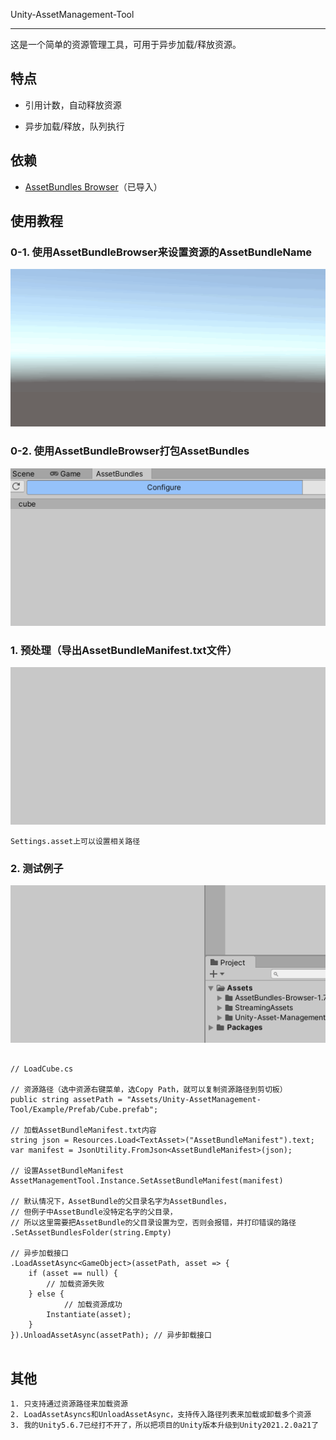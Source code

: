 Unity-AssetManagement-Tool

---

 这是一个简单的资源管理工具，可用于异步加载/释放资源。

## 特点

- 引用计数，自动释放资源

- 异步加载/释放，队列执行

## 依赖
- [AssetBundles Browser](https://github.com/Unity-Technologies/AssetBundles-Browser)（已导入）

## 使用教程

### 0-1. 使用AssetBundleBrowser来设置资源的AssetBundleName

![](img/1.gif)

### 0-2. 使用AssetBundleBrowser打包AssetBundles

![](img/2.gif)

### 1. 预处理（导出AssetBundleManifest.txt文件）

![](img/3.gif)

```
Settings.asset上可以设置相关路径
```

### 2. 测试例子

![](img/4.gif)

```

// LoadCube.cs

// 资源路径（选中资源右键菜单，选Copy Path，就可以复制资源路径到剪切板）
public string assetPath = "Assets/Unity-AssetManagement-Tool/Example/Prefab/Cube.prefab";

// 加载AssetBundleManifest.txt内容
string json = Resources.Load<TextAsset>("AssetBundleManifest").text;
var manifest = JsonUtility.FromJson<AssetBundleManifest>(json);

// 设置AssetBundleManifest
AssetManagementTool.Instance.SetAssetBundleManifest(manifest)

// 默认情况下，AssetBundle的父目录名字为AssetBundles，
// 但例子中AssetBundle没特定名字的父目录，
// 所以这里需要把AssetBundle的父目录设置为空，否则会报错，并打印错误的路径
.SetAssetBundlesFolder(string.Empty)

// 异步加载接口
.LoadAssetAsync<GameObject>(assetPath, asset => {
    if (asset == null) {
        // 加载资源失败
    } else {
    		// 加载资源成功
        Instantiate(asset);
    }
}).UnloadAssetAsync(assetPath); // 异步卸载接口
                
```

## 其他

```
1. 只支持通过资源路径来加载资源
2. LoadAssetAsyncs和UnloadAssetAsync，支持传入路径列表来加载或卸载多个资源
3. 我的Unity5.6.7已经打不开了，所以把项目的Unity版本升级到Unity2021.2.0a21了
```










